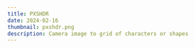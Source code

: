 ```yaml
---
title: PXSHDR
date: 2024-02-16
thumbnail: pxshdr.png
description: Camera image to grid of characters or shapes
---
```

